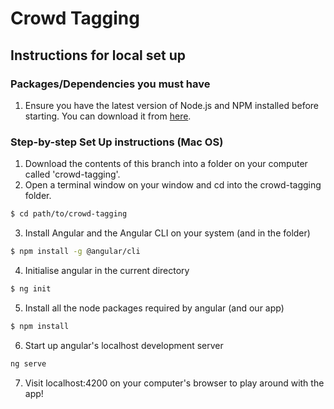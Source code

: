 # Crowd Tagging

## Instructions for local set up

### Packages/Dependencies you must have
1. Ensure you have the latest version of Node.js and NPM installed before starting. You can download it from [here](https://nodejs.org/en/).

### Step-by-step Set Up instructions (Mac OS)
1. Download the contents of this branch into a folder on your computer called 'crowd-tagging'.
2. Open a terminal window on your window and cd into the crowd-tagging folder.
```bash
$ cd path/to/crowd-tagging
```
3. Install Angular and the Angular CLI on your system (and in the folder)
```bash
$ npm install -g @angular/cli
```
4. Initialise angular in the current directory
```bash
$ ng init
```
5. Install all the node packages required by angular (and our app)
```bash
$ npm install
```
6. Start up angular's localhost development server
```bash
ng serve
```
7. Visit localhost:4200 on your computer's browser to play around with the app!

